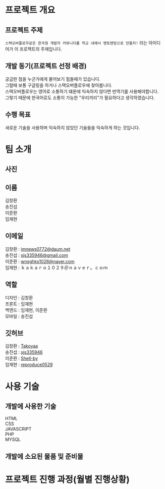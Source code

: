 # 프로젝트 개요

## 프로젝트 주제
``스택오버플로우같은 한국형 개발자 커뮤니티를 학교 내에서 멘토멘팅으로 만들자!`` 라는 아이디어가 이 프로젝트의 주제입니다.

## 개발 동기(프로젝트 선정 배경)
궁금한 점을 누군가에게 물어보기 힘들때가 있습니다.<br>
그럴때 보통 구글링을 하거나 스택오버플로우에 찾아봅니다.<br>
스택오버플로우는 영어로 소통하기 떄문에 익숙하지 않다면 번역기를 사용해야합니다.<br>
그렇기 때문에 한국어로도 소통이 가능한 "우리끼리"가 필요하다고 생각하였습니다.

## 수행 목표
새로운 기술을 사용하며 익숙하지 않았던 기술들을 익숙하게 하는 것입니다.<br>

# 팀 소개

## 사진

## 이름
김창환<br>
송진섭<br>
이준환<br>
임재현

## 이메일
김창환 : imnews0772@daum.net<br>
송진섭 : sjs335946@gmail.com<br>
이준환 : wnsghks1026@naver.com<br>
임재현 : ｋａｋａｒｏ１０２９＠ｎａｖｅｒ。ｃｏｍ
## 역할
디자인 : 김창환 <br>
프론트 : 임재현 <br>
백엔드 : 임재현, 이준환 <br>
모바일 : 송진섭<br>

## 깃허브
김창환 : <a href="https://github.com/Takoyaa">Takoyaa</a><br>
송진섭 : <a href="https://github.com/sjs335946">sjs335946</a><br>
이준환 : <a href="https://github.com/Shell-by">Shell-by</a><br>
임재현 : <a href="https://github.com/reproduce0529">reproduce0529</a><br>

# 사용 기술

## 개발에 사용한 기술
HTML<br>
CSS<br>
JAVASCRIPT<br>
PHP<br>
MYSQL

## 개발에 소요된 물품 및 준비물

# 프로젝트 진행 과정(월별 진행상황)
